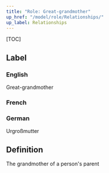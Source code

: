```yaml
---
title: "Role: Great-grandmother"
up_href: "/model/role/Relationships/"
up_label: Relationships
---
```


[TOC]

## Label

### English
Great-grandmother

### French


### German
Urgroßmutter

## Definition
The grandmother of a person's parent
